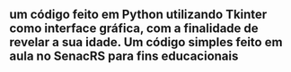 <h2>
  um código feito em Python utilizando Tkinter como interface gráfica, com a finalidade de revelar a sua idade. Um código simples feito em aula no SenacRS para fins educacionais
</h2>
